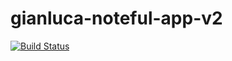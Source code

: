 # gianluca-noteful-app-v2
[![Build Status](https://travis-ci.org/thinkful-ei20/gianluca-noteful-app-v2.svg?branch=master)](https://travis-ci.org/thinkful-ei20/gianluca-noteful-app-v2)


